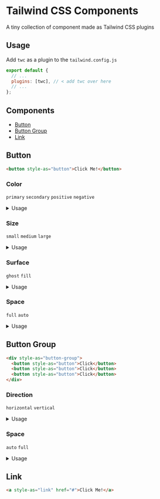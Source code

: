 # Tailwind CSS Components

A tiny collection of component made as Tailwind CSS plugins

## Usage

Add `twc` as a plugin to the `tailwind.config.js`

```js
export default {
  // ...
  plugins: [twc], // < add twc over here
  // ...
};
```

## Components

- [Button](#button)
- [Button Group](#button-group)
- [Link](#link)

## Button

```html
<button style-as="button">Click Me!</button>
```

### Color

`primary` `secondary` `positive` `negative`

<details><summary>Usage</summary>

```html
<button style-as="button" with-color="positive">Click Me!</button>
```

</details>

### Size

`small` `medium` `large`

<details><summary>Usage</summary>

```html
<button style-as="button" with-size="small">Click Me!</button>
```

</details>

### Surface

`ghost` `fill`

<details><summary>Usage</summary>

```html
<button style-as="button" with-surface="ghost">Click Me!</button>
```

</details>

### Space

`full` `auto`

<details><summary>Usage</summary>

```html
<button style-as="button" with-space="full">Click Me!</button>
```

</details>

## Button Group

```html
<div style-as="button-group">
  <button style-as="button">Click</button>
  <button style-as="button">Click</button>
  <button style-as="button">Click</button>
</div>
```

### Direction

`horizontal` `vertical`

<details><summary>Usage</summary>

```html
<div style-as="button-group" with-direction="vertical">
  <button style-as="button">Click</button>
  <button style-as="button">Click</button>
  <button style-as="button">Click</button>
</div>
```

</details>

### Space

`auto` `full`

<details><summary>Usage</summary>

```html
<div style-as="button-group" with-space="fill">
  <button style-as="button">Click</button>
  <button style-as="button">Click</button>
  <button style-as="button">Click</button>
</div>
```

</details>

## Link

```html
<a style-as="link" href="#">Click Me!</a>
```
